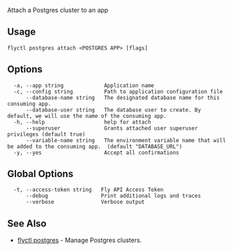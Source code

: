 Attach a Postgres cluster to an app


## Usage
~~~
flyctl postgres attach <POSTGRES APP> [flags]
~~~

## Options

~~~
  -a, --app string             Application name
  -c, --config string          Path to application configuration file
      --database-name string   The designated database name for this consuming app.
      --database-user string   The database user to create. By default, we will use the name of the consuming app.
  -h, --help                   help for attach
      --superuser              Grants attached user superuser privileges (default true)
      --variable-name string   The environment variable name that will be added to the consuming app.  (default "DATABASE_URL")
  -y, --yes                    Accept all confirmations
~~~

## Global Options

~~~
  -t, --access-token string   Fly API Access Token
      --debug                 Print additional logs and traces
      --verbose               Verbose output
~~~

## See Also

* [flyctl postgres](/docs/flyctl/postgres/)	 - Manage Postgres clusters.

